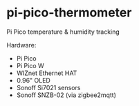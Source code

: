 # pi-pico-thermometer
Pi Pico temperature &amp; humidity tracking

Hardware:
* Pi Pico
* Pi Pico W
* WIZnet Ethernet HAT
* 0.96" OLED
* Sonoff Si7021 sensors
* Sonoff SNZB-02 (via zigbee2mqtt)
